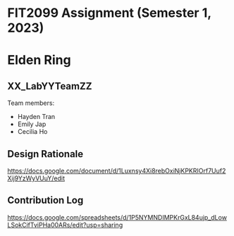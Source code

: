 # FIT2099 Assignment (Semester 1, 2023)
# Elden Ring

## XX_LabYYTeamZZ
Team members:
- Hayden Tran
- Emily Jap
- Cecilia Ho

## Design Rationale
https://docs.google.com/document/d/1Luxnsy4Xi8rebOxiNjKPKRIOrf7Uuf2Xij9YzWyVUuY/edit

## Contribution Log
https://docs.google.com/spreadsheets/d/1P5NYMNDIMPKrGxL84ujp_dLowLSokCifTviPHa00ARs/edit?usp=sharing
